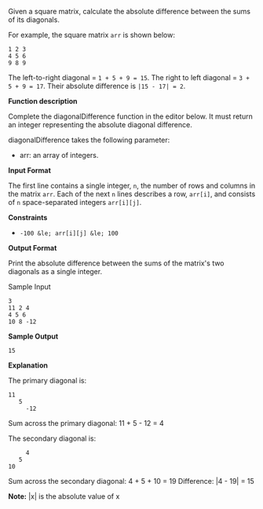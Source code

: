 Given a square matrix, calculate the absolute difference between the sums of its diagonals.

For example, the square matrix `arr` is shown below:
```
1 2 3
4 5 6
9 8 9  
```
The left-to-right diagonal = `1 + 5 + 9 = 15`. The right to left diagonal = `3 + 5 + 9 = 17`. Their absolute difference is `|15 - 17| = 2`.

<b>Function description</b>

Complete the diagonalDifference function in the editor below. It must return an integer representing the absolute diagonal difference.

diagonalDifference takes the following parameter:

* arr: an array of integers.

<b>Input Format</b>

The first line contains a single integer, `n`, the number of rows and columns in the matrix `arr`. 
Each of the next `n` lines describes a row, `arr[i]`, and consists of `n` space-separated integers `arr[i][j]`.

<b>Constraints</b>

* `-100 &le; arr[i][j] &le; 100`

<b>Output Format</b>

Print the absolute difference between the sums of the matrix's two diagonals as a single integer.

Sample Input
```
3
11 2 4
4 5 6
10 8 -12
```
<b>Sample Output</b>
```
15
```
<b>Explanation</b>

The primary diagonal is:
```
11
   5
     -12
```
Sum across the primary diagonal: 11 + 5 - 12 = 4

The secondary diagonal is:
```
     4
   5
10
```
Sum across the secondary diagonal: 4 + 5 + 10 = 19 
Difference: |4 - 19| = 15

<b>Note:</b> |x| is the absolute value of x
